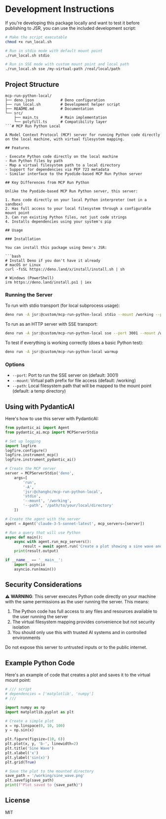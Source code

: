 # Development Instructions

If you're developing this package locally and want to test it before publishing to JSR, you can use the included development script:

```bash
# Make the script executable
chmod +x run_local.sh

# Run in stdio mode with default mount point
./run_local.sh stdio

# Run in SSE mode with custom mount point and local path
./run_local.sh sse /my-virtual-path /real/local/path
```

## Project Structure

```
mcp-run-python-local/
├── deno.json            # Deno configuration
├── run_local.sh         # Development helper script
├── README.md            # Documentation
└── src/
    ├── main.ts          # Main implementation
    └── polyfill.ts      # Compatibility layer
```# MCP Run Python Local

A Model Context Protocol (MCP) server for running Python code directly on the local machine, with virtual filesystem mapping.

## Features

- Execute Python code directly on the local machine
- Run Python files by path 
- Map a virtual filesystem path to a local directory
- Support for dependencies via PEP 723 metadata
- Similar interface to the Pyodide-based MCP Run Python server

## Key Differences from MCP Run Python

Unlike the Pyodide-based MCP Run Python server, this server:

1. Runs code directly on your local Python interpreter (not in a sandbox)
2. Has full access to your local filesystem through a configurable mount point
3. Can run existing Python files, not just code strings
4. Installs dependencies using your system's pip

## Usage

### Installation

You can install this package using Deno's JSR:

```bash
# Install Deno if you don't have it already
# macOS or Linux
curl -fsSL https://deno.land/x/install/install.sh | sh

# Windows (PowerShell)
irm https://deno.land/install.ps1 | iex
```

### Running the Server

To run with stdio transport (for local subprocess usage):

```bash
deno run -A jsr:@custom/mcp-run-python-local stdio --mount /working --path /path/to/your/local/directory
```

To run as an HTTP server with SSE transport:

```bash
deno run -A jsr:@custom/mcp-run-python-local sse --port 3001 --mount /working --path /path/to/your/local/directory
```

To test if everything is working correctly (does a basic Python test):

```bash
deno run -A jsr:@custom/mcp-run-python-local warmup
```

### Options

- `--port`: Port to run the SSE server on (default: 3001)
- `--mount`: Virtual path prefix for file access (default: /working)
- `--path`: Local filesystem path that will be mapped to the mount point (default: a temp directory)

## Using with PydanticAI

Here's how to use this server with PydanticAI:

```python
from pydantic_ai import Agent
from pydantic_ai.mcp import MCPServerStdio

# Set up logging
import logfire
logfire.configure()
logfire.instrument_mcp()
logfire.instrument_pydantic_ai()

# Create the MCP server
server = MCPServerStdio('deno',
    args=[
        'run',
        '-A',
        'jsr:@changhc/mcp-run-python-local',
        'stdio',
        '--mount', '/working',
        '--path', '/path/to/your/local/directory'
    ])

# Create the agent with the server
agent = Agent('claude-3-5-sonnet-latest', mcp_servers=[server])

# Run a query that will use Python
async def main():
    async with agent.run_mcp_servers():
        result = await agent.run('Create a plot showing a sine wave and save it to a file')
    print(result.output)

if __name__ == '__main__':
    import asyncio
    asyncio.run(main())
```

## Security Considerations

⚠️ **WARNING**: This server executes Python code directly on your machine with the same permissions as the user running the server. This means:

1. The Python code has full access to any files and resources available to the user running the server
2. The virtual filesystem mapping provides convenience but not security isolation
3. You should only use this with trusted AI systems and in controlled environments

Do not expose this server to untrusted inputs or to the public internet.

## Example Python Code

Here's an example of code that creates a plot and saves it to the virtual mount point:

```python
# /// script
# dependencies = ['matplotlib', 'numpy']
# ///

import numpy as np
import matplotlib.pyplot as plt

# Create a simple plot
x = np.linspace(0, 10, 100)
y = np.sin(x)

plt.figure(figsize=(10, 6))
plt.plot(x, y, 'b-', linewidth=2)
plt.title('Sine Wave')
plt.xlabel('x')
plt.ylabel('sin(x)')
plt.grid(True)

# Save the plot to the mounted directory
save_path = '/working/sine_wave.png'
plt.savefig(save_path)
print(f"Plot saved to {save_path}")
```

## License

MIT